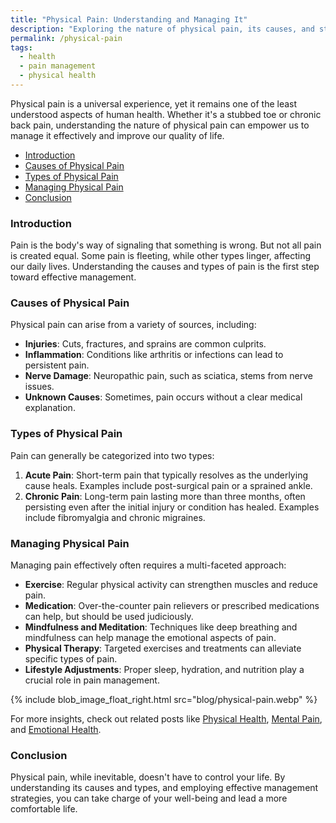 ```yaml
---
title: "Physical Pain: Understanding and Managing It"
description: "Exploring the nature of physical pain, its causes, and strategies for effective management."
permalink: /physical-pain
tags:
  - health
  - pain management
  - physical health
---
```


Physical pain is a universal experience, yet it remains one of the least understood aspects of human health. Whether it's a stubbed toe or chronic back pain, understanding the nature of physical pain can empower us to manage it effectively and improve our quality of life.

<!-- prettier-ignore-start -->
<!-- vim-markdown-toc-start -->

- [Introduction](#introduction)
- [Causes of Physical Pain](#causes-of-physical-pain)
- [Types of Physical Pain](#types-of-physical-pain)
- [Managing Physical Pain](#managing-physical-pain)
- [Conclusion](#conclusion)

<!-- vim-markdown-toc-end -->
<!-- prettier-ignore-end -->

### Introduction

Pain is the body's way of signaling that something is wrong. But not all pain is created equal. Some pain is fleeting, while other types linger, affecting our daily lives. Understanding the causes and types of pain is the first step toward effective management.

### Causes of Physical Pain

Physical pain can arise from a variety of sources, including:

- **Injuries**: Cuts, fractures, and sprains are common culprits.
- **Inflammation**: Conditions like arthritis or infections can lead to persistent pain.
- **Nerve Damage**: Neuropathic pain, such as sciatica, stems from nerve issues.
- **Unknown Causes**: Sometimes, pain occurs without a clear medical explanation.

### Types of Physical Pain

Pain can generally be categorized into two types:

1. **Acute Pain**: Short-term pain that typically resolves as the underlying cause heals. Examples include post-surgical pain or a sprained ankle.
2. **Chronic Pain**: Long-term pain lasting more than three months, often persisting even after the initial injury or condition has healed. Examples include fibromyalgia and chronic migraines.

### Managing Physical Pain

Managing pain effectively often requires a multi-faceted approach:

- **Exercise**: Regular physical activity can strengthen muscles and reduce pain.
- **Medication**: Over-the-counter pain relievers or prescribed medications can help, but should be used judiciously.
- **Mindfulness and Meditation**: Techniques like deep breathing and mindfulness can help manage the emotional aspects of pain.
- **Physical Therapy**: Targeted exercises and treatments can alleviate specific types of pain.
- **Lifestyle Adjustments**: Proper sleep, hydration, and nutrition play a crucial role in pain management.

{% include blob_image_float_right.html src="blog/physical-pain.webp" %}

For more insights, check out related posts like [Physical Health](/physical-health), [Mental Pain](/mental-pain), and [Emotional Health](/emotional-health).

### Conclusion

Physical pain, while inevitable, doesn't have to control your life. By understanding its causes and types, and employing effective management strategies, you can take charge of your well-being and lead a more comfortable life.
